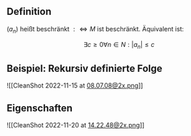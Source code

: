 ## Definition

$\left(a_n\right)$ heißt beschränkt $: \Longleftrightarrow M$ ist beschränkt. Äquivalent ist:

$$
\exists c \geq 0 \forall n \in N :\left|a_n\right| \leq c
$$

## Beispiel: Rekursiv definierte Folge

![[CleanShot 2022-11-15 at 08.07.08@2x.png]]

## Eigenschaften

![[CleanShot 2022-11-20 at 14.22.48@2x.png]]
